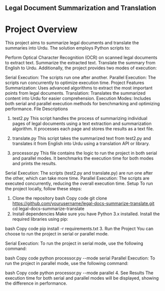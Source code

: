 ## Legal Document Summarization and Translation
# Project Overview
This project aims to summarize legal documents and translate the summaries into Urdu. The solution employs Python scripts to:

Perform Optical Character Recognition (OCR) on scanned legal documents to extract text.
Summarize the extracted text.
Translate the summary from English to Urdu.
Additionally, the project provides two modes of execution:

Serial Execution: The scripts run one after another.
Parallel Execution: The scripts run concurrently to optimize execution time.
Project Features
Summarization: Uses advanced algorithms to extract the most important points from legal documents.
Translation: Translates the summarized content into Urdu for easier comprehension.
Execution Modes: Includes both serial and parallel execution methods for benchmarking and optimizing performance.
File Descriptions
1. test2.py
This script handles the process of summarizing individual pages of legal documents using a text extraction and summarization algorithm. It processes each page and stores the results as a text file.

2. translate.py
This script takes the summarized text from test2.py and translates it from English into Urdu using a translation API or library.

3. processor.py
This file contains the logic to run the project in both serial and parallel modes. It benchmarks the execution time for both modes and prints the results.

Serial Execution: The scripts (test2.py and translate.py) are run one after the other, which can take more time.
Parallel Execution: The scripts are executed concurrently, reducing the overall execution time.
Setup
To run the project locally, follow these steps:

1. Clone the repository
bash
Copy code
git clone https://github.com/yourusername/legal-docs-summarize-translate.git
cd legal-docs-summarize-translate
2. Install dependencies
Make sure you have Python 3.x installed. Install the required libraries using pip:

bash
Copy code
pip install -r requirements.txt
3. Run the Project
You can choose to run the project in serial or parallel mode.

Serial Execution:
To run the project in serial mode, use the following command:

bash
Copy code
python processor.py --mode serial
Parallel Execution:
To run the project in parallel mode, use the following command:

bash
Copy code
python processor.py --mode parallel
4. See Results
The execution time for both serial and parallel modes will be displayed, showing the difference in performance.
